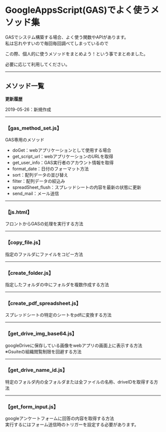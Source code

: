 # GoogleAppsScript(GAS)でよく使うメソッド集

GASでシステム構築する場合、よく使う関数やAPIがあります。  
私は忘れやすいので毎回毎回調べてしまっているので

この際、個人的に使うメソッドをまとめよう！という事でまとめました。

必要に応じて利用してください。

---

## メソッド一覧

**更新履歴**

2019-05-26：新規作成

---

### 【gas_method_set.js】

GAS専用のメソッド

* doGet：webアプリケーションとして使用する場合
* get_script_url：webアプリケーションのURLを取得
* get_user_info：GAS実行者のアカウント情報を取得
* format_date：日付のフォーマット方法
* sort：配列データの並び替え
* filter：配列データの絞込み
* spreadSheet_flush：スプレッドシートの内容を最新の状態に更新
* send_mail：メール送信

---

### 【js.html】

フロントからGASの処理を実行する方法

---

### 【copy_file.js】

指定のファルダにファイルをコピー方法

---

### 【create_folder.js】

指定したフォルダの中にフォルダを複数作成する方法

---

### 【create_pdf_spreadsheet.js】

スプレッドシートの特定のシートをpdfに変換する方法

---

### 【get_drive_img_base64.js】

googleDriveに保存している画像をwebアプリの画面上に表示する方法  
※Gsuiteの組織閲覧制限を回避する方法

---

### 【get_drive_name_id.js】

特定のフォルダ内の全フォルダまたは全ファイルの名称、driveIDを取得する方法

---

### 【get_form_input.js】

googleアンケートフォームに回答の内容を取得する方法  
実行するにはフォーム送信時のトリガーを設定する必要があります。
